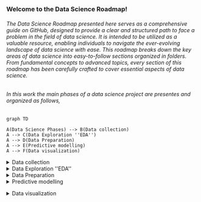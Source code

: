 ### Welcome to the Data Science Roadmap!

###### The Data Science Roadmap presented here serves as a comprehensive guide on GitHub, designed to provide a clear and structured path to face a problem in the field of data science. It is intended to be utilized as a valuable resource, enabling individuals to navigate the ever-evolving landscape of data science with ease. This roadmap breaks down the key areas of data science into easy-to-follow sections organized in folders. From fundamental concepts to advanced topics, every section of this roadmap has been carefully crafted to cover essential aspects of data science.

###### In this work the main phases of a data science project are presentes and organized as follows,

```mermaid
graph TD

A(Data Science Phases) --> B(Data collection)
A --> C(Data Exploration ''EDA'')
A --> D(Data Preparation)
A --> E(Predictive modelling)
A --> F(Data visualization)

```

<details><summary>Data collection</summary>
<p>
  
  * Extracting information from exiting databases using SQL
  
</p>
</details>

<details><summary>Data Exploration ''EDA'' </summary>
<p>
  
  * Descriptive Statistics
    *  Qualitative Variables
    *  Quantitative Variables 
  * Data Visualization
    *  Line,plots
    *  scatter plots
    *  boxplots
    *  histograms
    *  heatmaps
    *  corplots
    *  bubble maps
  
</p>
</details>

<details><summary>Data Preparation</summary>
<p>
  
  * Handling missing values
  * Outlier detection
  * Feature Engineering 
  * Feature projection techniques 
  * Feature selection
  * Balancing data
  * Splitting data
  
</p>
</details>

<details><summary>Predictive modelling</summary>
<p>
  
  * Supervised Learning 
    *  Ex
  * Unsupervised Learning 
  * Forecasting time series 
  
</p>
</details>

</p>
</details>

<details><summary>Data visualization</summary>
<p>
  
  * Supervised Learning 
    *  Ex
  * Unsupervised Learning 
  * Forecasting time series 
  
</p>
</details>



